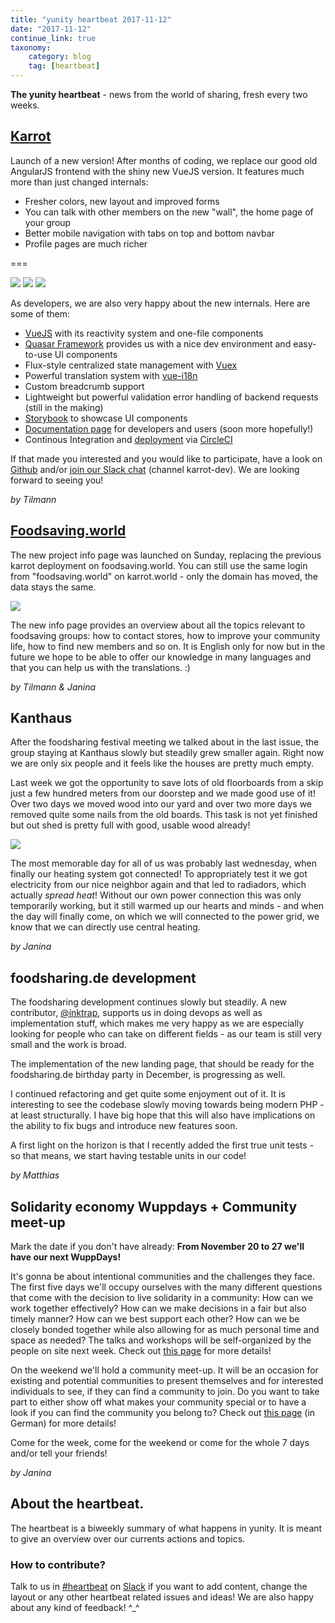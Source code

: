 ```yaml
---
title: "yunity heartbeat 2017-11-12"
date: "2017-11-12"
continue_link: true
taxonomy:
    category: blog
    tag: [heartbeat]
---
```


**The yunity heartbeat** - news from the world of sharing, fresh every two weeks.

## [Karrot](https://karrot.world)

Launch of a new version! After months of coding, we replace our good old AngularJS frontend with the shiny new VueJS version. It features much more than just changed internals:

- Fresher colors, new layout and improved forms
- You can talk with other members on the new "wall", the home page of your group
- Better mobile navigation with tabs on top and bottom navbar
- Profile pages are much richer

===

![](karrot-wall.png)
![](karrot-mobile.png)
![](karrot-profile.png)

As developers, we are also very happy about the new internals. Here are some of them:

- [VueJS](http://vuejs.org/) with its reactivity system and one-file components
- [Quasar Framework](http://quasar-framework.org/) provides us with a nice dev environment and easy-to-use UI components
- Flux-style centralized state management with [Vuex](https://vuex.vuejs.org/en/intro.html)
- Powerful translation system with [vue-i18n](https://github.com/kazupon/vue-i18n)
- Custom breadcrumb support
- Lightweight but powerful validation error handling of backend requests (still in the making)
- [Storybook](http://storybook.karrot.world/) to showcase UI components
- [Documentation page](http://docs.karrot.world/) for developers and users (soon more hopefully!)
- Continous Integration and [deployment](http://dev.karrot.world/) via [CircleCI](https://circleci.com/gh/yunity/karrot-frontend)

If that made you interested and you would like to participate, have a look on [Github](https://github.com/yunity/karrot-frontend) and/or [join our Slack chat](https://slackin.yunity.org) (channel karrot-dev). We are looking forward to seeing you!

_by Tilmann_

## [Foodsaving.world](https://foodsaving.world)

The new project info page was launched on Sunday, replacing the previous karrot deployment on foodsaving.world. You can still use the same login from "foodsaving.world" on karrot.world - only the domain has moved, the data stays the same.

![](fsww.png)

The new info page provides an overview about all the topics relevant to foodsaving groups: how to contact stores, how to improve your community life, how to find new members and so on. It is English only for now but in the future we hope to be able to offer our knowledge in many languages and that you can help us with the translations. :)

_by Tilmann & Janina_

## Kanthaus

After the foodsharing festival meeting we talked about in the last issue, the group staying at Kanthaus slowly but steadily grew smaller again. Right now we are only six people and it feels like the houses are pretty much empty.

Last week we got the opportunity to save lots of old floorboards from a skip just a few hundred meters from our doorstep and we made good use of it! Over two days we moved wood into our yard and over two more days we removed quite some nails from the old boards. This task is not yet finished but out shed is pretty full with good, usable wood already!

![](woodworks.jpg)

The most memorable day for all of us was probably last wednesday, when finally our heating system got connected! To appropriately test it we got electricity from our nice neighbor again and that led to radiadors, which actually _spread heat_! Without our own power connection this was only temporarily working, but it still warmed up our hearts and minds - and when the day will finally come, on which we will connected to the power grid, we know that we can directly use central heating.

_by Janina_

## foodsharing.de development

The foodsharing development continues slowly but steadily. A new contributor, [@inktrap](https://gitlab.com/inktrap), supports us in doing devops as well as implementation stuff, which makes me very happy as we are especially looking for people who can take on different fields - as our team is still very small and the work is broad.

The implementation of the new landing page, that should be ready for the foodsharing.de birthday party in December, is progressing as well.

I continued refactoring and get quite some enjoyment out of it. It is interesting to see the codebase slowly moving towards being modern PHP - at least structurally. I have big hope that this will also have implications on the ability to fix bugs and introduce new features soon.

A first light on the horizon is that I recently added the first true unit tests - so that means, we start having testable units in our code!

_by Matthias_

## Solidarity economy Wuppdays + Community meet-up

Mark the date if you don't have already: **From November 20 to 27 we'll have our next WuppDays!**

It's gonna be about intentional communities and the challenges they face. The first five days we'll occupy ourselves with the many different questions that come with the decision to live solidarity in a community: How can we work together effectively? How can we make decisions in a fair but also timely manner? How can we best support each other? How can we be closely bonded together while also allowing for as much personal time and space as needed? The talks and workshops will be self-organized by the people on site next week. Check out [this page](http://dargeluetz.weebly.com/solidarity-economy-wuppdays.html) for more details!

On the weekend we'll hold a community meet-up. It will be an occasion for existing and potential communities to present themselves and for interested individuals to see, if they can find a community to join. Do you want to take part to either show off what makes your community special or to have a look if you can find the community you belong to? Check out [this page](http://dargeluetz.weebly.com/gemeinschafts--vernetzungstreffen.html) (in German) for more details!

Come for the week, come for the weekend or come for the whole 7 days and/or tell your friends!

_by Janina_

## About the heartbeat.
The heartbeat is a biweekly summary of what happens in yunity. It is meant to give an overview over our currents actions and topics.

### How to contribute?
Talk to us in [#heartbeat](https://yunity.slack.com/messages/heartbeat/) on [Slack](https://slackin.yunity.org) if you want to add content, change the layout or any other heartbeat related issues and ideas! We are also happy about any kind of feedback! ^_^
